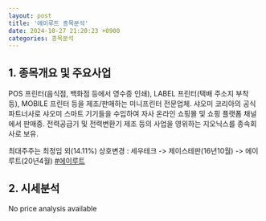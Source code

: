 ```yaml
---
layout: post
title: '에이루트 종목분석'
date: 2024-10-27 21:20:23 +0900
categories: 종목분석
---
```


## 1. 종목개요 및 주요사업

POS 프린터(음식점, 백화점 등에서 영수증 인쇄), LABEL 프린터(택배 주소지 부착 등), MOBILE 프린터 등을 제조/판매하는 미니프린터 전문업체. 샤오미 코리아의 공식 파트너사로 샤오미 스마트 기기들을 수입하여  자사 온라인 쇼핑몰 및 쇼핑 플랫폼 채널에서 판매중. 전력공급기 및 전력변환기 제조 등의 사업을 영위하는 지오닉스를 종속회사로 보유.

최대주주는 최정임 외(14.11%) 상호변경 : 세우테크 -> 제이스테판(16년10월) -> 에이루트(20년4월)
[#에이루트](#)

## 2. 시세분석

No price analysis available
